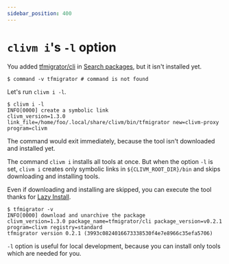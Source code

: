 ```yaml
---
sidebar_position: 400
---
```


# `clivm i`'s `-l` option

You added [tfmigrator/cli](https://github.com/tfmigrator/cli) in [Search packages](search-packages), but it isn't installed yet.

```console
$ command -v tfmigrator # command is not found

```

Let's run `clivm i -l`.

```console
$ clivm i -l
INFO[0000] create a symbolic link                        clivm_version=1.3.0 link_file=/home/foo/.local/share/clivm/bin/tfmigrator new=clivm-proxy program=clivm
```

The command would exit immediately, because the tool isn't downloaded and installed yet.

The command `clivm i` installs all tools at once.
But when the option `-l` is set, `clivm i` creates only symbolic links in `${CLIVM_ROOT_DIR}/bin` and skips downloading and installing tools.

Even if downloading and installing are skipped, you can execute the tool thanks for [Lazy Install](lazy-install).

```console
$ tfmigrator -v
INFO[0000] download and unarchive the package            clivm_version=1.3.0 package_name=tfmigrator/cli package_version=v0.2.1 program=clivm registry=standard
tfmigrator version 0.2.1 (3993c0824016673338530f4e7e8966c35efa5706)
```

`-l` option is useful for local development, because you can install only tools which are needed for you.
